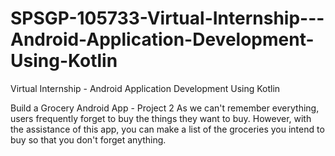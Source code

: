 # SPSGP-105733-Virtual-Internship---Android-Application-Development-Using-Kotlin
Virtual Internship - Android Application Development Using Kotlin



Build a Grocery Android App - Project 2
As we can't remember everything, users frequently forget to buy the things they want to buy. However, with the assistance of this app, 
you can make a list of the groceries you intend to buy so that you don't forget anything.
